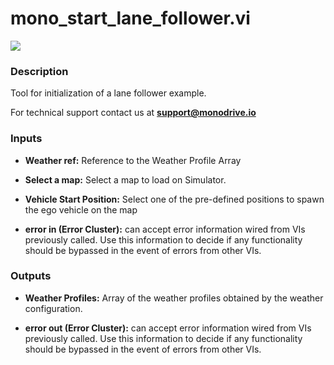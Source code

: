 # mono_start_lane_follower.vi

<p class="img_container">
<img class="lg_img" src="../mono_start_lane_follower.png"/>
</p>

### Description

Tool for initialization of a lane follower example.

For technical support contact us at <b>support@monodrive.io</b> 

### Inputs

- **Weather ref:**  Reference to the Weather Profile Array

- **Select a map:**  Select a map to load on Simulator.

- **Vehicle  Start Position:**  Select one of the pre-defined positions to spawn the ego vehicle on the map

- **error in (Error Cluster):** can accept error information wired from VIs previously called. Use this information to decide if any functionality should be bypassed in the event of errors from other VIs. 

### Outputs

- **Weather Profiles:**  Array of the weather profiles obtained by the weather configuration.

- **error out (Error Cluster):** can accept error information wired from VIs previously called. Use this information to decide if any functionality should be bypassed in the event of errors from other VIs. 

<p>&nbsp;</p>
